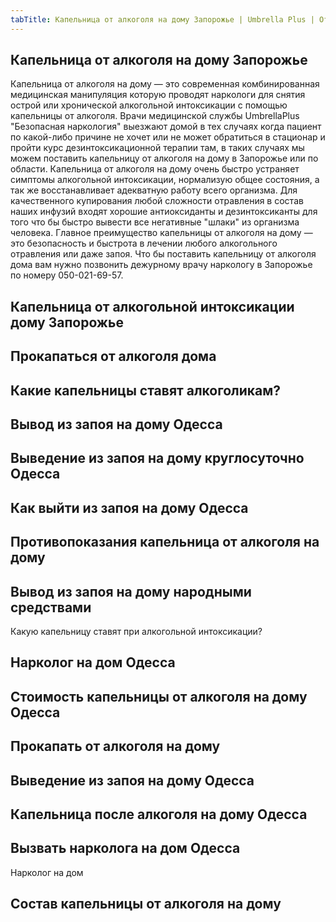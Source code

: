```yaml
---
tabTitle: Капельница от алкоголя на дому Запорожье | Umbrella Plus | От 1499 грн
---
```


## Капельница от алкоголя на дому Запорожье

Капельница от алкоголя на дому — это современная комбинированная медицинская манипуляция которую проводят наркологи для снятия острой или хронической алкогольной интоксикации с помощью капельницы от алкоголя. Врачи медицинской службы UmbrellaPlus "Безопасная наркология" выезжают домой в тех случаях когда пациент по какой-либо причине не хочет или не может обратиться в стационар и пройти курс дезинтоксикационной терапии там, в таких случаях мы можем поставить капельницу от алкоголя на дому в Запорожье или по области. Капельница от алкоголя на дому очень быстро устраняет симптомы алкогольной интоксикации, нормализую общее состояния, а так же восстанавливает адекватную работу всего организма. Для качественного купирования любой сложности отравления в состав наших инфузий входят хорошие антиоксиданты и дезинтоксиканты для того что бы быстро вывести все негативные "шлаки" из организма человека. Главное преимущество капельницы от алкоголя на дому — это безопасность и быстрота в лечении любого алкогольного отравления или даже запоя. Что бы поставить капельницу от алкоголя дома вам нужно позвонить дежурному врачу наркологу в Запорожье по номеру 050-021-69-57. 

## Капельница от алкогольной интоксикации дому Запорожье

## Прокапаться от алкоголя дома

## Какие капельницы ставят алкоголикам?

## Вывод из запоя на дому Одесса

## Выведение из запоя на дому круглосуточно Одесса

## Как выйти из запоя на дому Одесса

## Противопоказания капельница от алкоголя на дому

## Вывод из запоя на дому народными средствами

Какую капельницу ставят при алкогольной интоксикации?

## Нарколог на дом Одесса

## Стоимость капельницы от алкоголя на дому Одесса

## Прокапать от алкоголя на дому

## Выведение из запоя на дому Одесса

## Капельница после алкоголя на дому Одесса

## Вызвать нарколога на дом Одесса

Нарколог на дом

## Состав капельницы от алкоголя на дому
